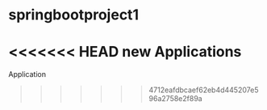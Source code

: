 # springbootproject1
<<<<<<< HEAD
 new  Applications
=======
Application
>>>>>>> 4712eafdbcaef62eb4d445207e596a2758e2f89a
